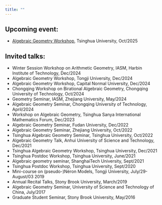 ```yaml
---
title: ""
---
```


Upcoming event:
------
* [Algebraic Geometry Workshop](https://ymsc.tsinghua.edu.cn/info/1434/4506.htm), Tsinghua University, Oct/2025

Invited talks:
------
* Winter Session Workshop on Arithmetic Geometry, IASM, Harbin Institute of Technology, Dec/2024
* Algebraic Geometry Workshop, Tongji University, Dec/2024
* Algebraic Geometry Workshop, Capital Normal University, Dec/2024
* Chongqing Workshop on Birational Algebraic Geometry, Chongqing University of Technology, Oct/2024
* Geometry Seminar, IASM, Zhejiang University, May/2024
* Algebraic Geometry Seminar, Chongqing University of Technology, April/2024
* Workshop on Algebraic Geometry, Tsinghua Sanya International Mathematics Forum, Dec/2023
* Algebraic Geometry Seminar, Fudan University, Dec/2022
* Algebraic Geometry Seminar, Zhejiang University, Oct/2022
* Tsinghua Algebraic Geometry Seminar, Tsinghua University, Oct/2022
* Algebraic Geometry Talk, Anhui University of Science and Technology, Dec/2021
* Tsinghua Algebraic Geometry Workshop, Tsinghua University, Dec/2021
* Tsinghua Postdoc Workshop, Tsinghua University, June/2021
* Algebraic geometry seminar, ShanghaiTech University, Sept/2021
* Tsinghua Postdoc Workshop, Tsinghua University, Sept/2020
* Mini-course on (pseudo-)Néron Models, Tongji University, July/29-August/03 2019
* Annual Recital Talks, Stony Brook University, March/2019
* Algebraic Geometry Seminar, University of Science and Technology of China, July/2017
* Graduate Student Seminar, Stony Brook University, May/2016
